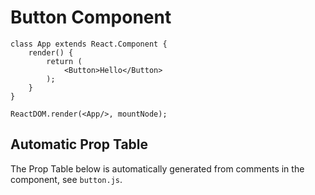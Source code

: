 Button Component
===========================

```playground_norender
class App extends React.Component {
    render() {
        return (
            <Button>Hello</Button>
        );
    }
}

ReactDOM.render(<App/>, mountNode);
```

## Automatic Prop Table
The Prop Table below is automatically generated from comments in the component, see `button.js`.